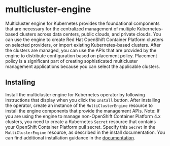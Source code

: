 # multicluster-engine

Multicluster engine for Kubernetes provides the foundational components that are necessary for the centralized management of multiple Kubernetes-based clusters across data centers, public clouds, and private clouds. You can use the engine to create Red Hat OpenShift Container Platform clusters on selected providers, or import existing Kubernetes-based clusters. After the clusters are managed, you can use the APIs that are provided by the engine to distribute configuration based on placement policy. Placement policy is a significant part of creating sophisticated multicluster management applications because you can select the applicable clusters.
## Installing
Install the multicluster engine for Kubernetes operator by following instructions that display when you click the `Install` button. After installing the operator, create an instance of the `MultiClusterEngine` resource to install the engine components that provide the management APIs. Note: If you are using the engine to manage non-OpenShift Container Platform 4.x clusters, you need to create a Kubernetes `Secret` resource that contains your OpenShift Container Platform pull secret. Specify this `Secret` in the `MultiClusterEngine` resource, as described in the install documentation.
You can find additional installation guidance in the [documentation](https://access.redhat.com/documentation/en-us/red_hat_advanced_cluster_management_for_kubernetes/2.10/html/clusters/cluster_mce_overview#mce-install-intro). 